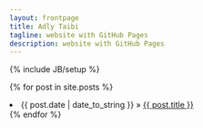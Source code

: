 ```yaml
---
layout: frontpage
title: Adly Taibi
tagline: website with GitHub Pages
description: website with GitHub Pages
---
```

{% include JB/setup %}

{% for post in site.posts %}
  <li><span>{{ post.date | date_to_string }}</span> &raquo; <a href="{{ site.JB.BASE_PATH }}{{ post.url }}">{{ post.title }}</a></li>
{% endfor %}

